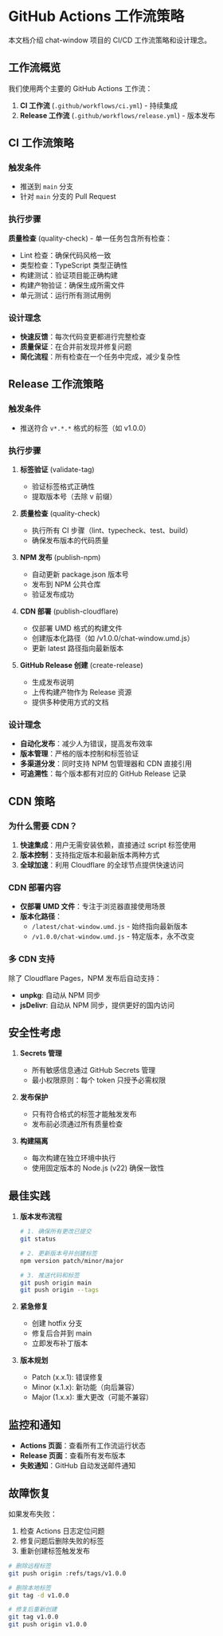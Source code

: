 # GitHub Actions 工作流策略

本文档介绍 chat-window 项目的 CI/CD 工作流策略和设计理念。

## 工作流概览

我们使用两个主要的 GitHub Actions 工作流：

1. **CI 工作流** (`.github/workflows/ci.yml`) - 持续集成
2. **Release 工作流** (`.github/workflows/release.yml`) - 版本发布

## CI 工作流策略

### 触发条件
- 推送到 `main` 分支
- 针对 `main` 分支的 Pull Request

### 执行步骤
**质量检查** (quality-check) - 单一任务包含所有检查：
- Lint 检查：确保代码风格一致
- 类型检查：TypeScript 类型正确性
- 构建测试：验证项目能正确构建
- 构建产物验证：确保生成所需文件
- 单元测试：运行所有测试用例

### 设计理念
- **快速反馈**：每次代码变更都进行完整检查
- **质量保证**：在合并前发现并修复问题
- **简化流程**：所有检查在一个任务中完成，减少复杂性

## Release 工作流策略

### 触发条件
- 推送符合 `v*.*.*` 格式的标签（如 v1.0.0）

### 执行步骤

1. **标签验证** (validate-tag)
   - 验证标签格式正确性
   - 提取版本号（去除 v 前缀）

2. **质量检查** (quality-check)
   - 执行所有 CI 步骤（lint、typecheck、test、build）
   - 确保发布版本的代码质量

3. **NPM 发布** (publish-npm)
   - 自动更新 package.json 版本号
   - 发布到 NPM 公共仓库
   - 验证发布成功

4. **CDN 部署** (publish-cloudflare)
   - 仅部署 UMD 格式的构建文件
   - 创建版本化路径（如 /v1.0.0/chat-window.umd.js）
   - 更新 latest 路径指向最新版本

5. **GitHub Release 创建** (create-release)
   - 生成发布说明
   - 上传构建产物作为 Release 资源
   - 提供多种使用方式的文档

### 设计理念
- **自动化发布**：减少人为错误，提高发布效率
- **版本管理**：严格的版本控制和标签验证
- **多渠道分发**：同时支持 NPM 包管理器和 CDN 直接引用
- **可追溯性**：每个版本都有对应的 GitHub Release 记录

## CDN 策略

### 为什么需要 CDN？
1. **快速集成**：用户无需安装依赖，直接通过 script 标签使用
2. **版本控制**：支持指定版本和最新版本两种方式
3. **全球加速**：利用 Cloudflare 的全球节点提供快速访问

### CDN 部署内容
- **仅部署 UMD 文件**：专注于浏览器直接使用场景
- **版本化路径**：
  - `/latest/chat-window.umd.js` - 始终指向最新版本
  - `/v1.0.0/chat-window.umd.js` - 特定版本，永不改变

### 多 CDN 支持
除了 Cloudflare Pages，NPM 发布后自动支持：
- **unpkg**: 自动从 NPM 同步
- **jsDelivr**: 自动从 NPM 同步，提供更好的国内访问

## 安全性考虑

1. **Secrets 管理**
   - 所有敏感信息通过 GitHub Secrets 管理
   - 最小权限原则：每个 token 只授予必需权限

2. **发布保护**
   - 只有符合格式的标签才能触发发布
   - 发布前必须通过所有质量检查

3. **构建隔离**
   - 每次构建在独立环境中执行
   - 使用固定版本的 Node.js (v22) 确保一致性

## 最佳实践

1. **版本发布流程**
   ```bash
   # 1. 确保所有更改已提交
   git status
   
   # 2. 更新版本号并创建标签
   npm version patch/minor/major
   
   # 3. 推送代码和标签
   git push origin main
   git push origin --tags
   ```

2. **紧急修复**
   - 创建 hotfix 分支
   - 修复后合并到 main
   - 立即发布补丁版本

3. **版本规划**
   - Patch (x.x.1): 错误修复
   - Minor (x.1.x): 新功能（向后兼容）
   - Major (1.x.x): 重大更改（可能不兼容）

## 监控和通知

- **Actions 页面**：查看所有工作流运行状态
- **Release 页面**：查看所有发布版本
- **失败通知**：GitHub 自动发送邮件通知

## 故障恢复

如果发布失败：
1. 检查 Actions 日志定位问题
2. 修复问题后删除失败的标签
3. 重新创建标签触发发布

```bash
# 删除远程标签
git push origin :refs/tags/v1.0.0

# 删除本地标签
git tag -d v1.0.0

# 修复后重新创建
git tag v1.0.0
git push origin v1.0.0
```